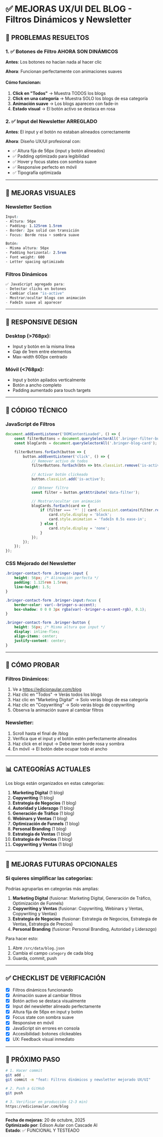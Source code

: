 # ✅ MEJORAS UX/UI DEL BLOG - Filtros Dinámicos y Newsletter

## 🎯 PROBLEMAS RESUELTOS

### 1. ✅ Botones de Filtro AHORA SON DINÁMICOS

**Antes**: Los botones no hacían nada al hacer clic

**Ahora**: Funcionan perfectamente con animaciones suaves

#### Cómo funcionan:
1. **Click en "Todos"** → Muestra TODOS los blogs
2. **Click en una categoría** → Muestra SOLO los blogs de esa categoría
3. **Animación suave** → Los blogs aparecen con fade-in
4. **Estado visual** → El botón activo se destaca en rosa

### 2. ✅ Input del Newsletter ARREGLADO

**Antes**: El input y el botón no estaban alineados correctamente

**Ahora**: Diseño UX/UI profesional con:
- ✅ Altura fija de 56px (input y botón alineados)
- ✅ Padding optimizado para legibilidad
- ✅ Hover y focus states con sombra suave
- ✅ Responsive perfecto en móvil
- ✅ Tipografía optimizada

---

## 🎨 MEJORAS VISUALES

### Newsletter Section

```css
Input:
- Altura: 56px
- Padding: 1.125rem 1.5rem
- Border: 2px solid con transición
- Focus: Borde rosa + sombra suave

Botón:
- Misma altura: 56px
- Padding horizontal: 2.5rem
- Font weight: 600
- Letter spacing optimizado
```

### Filtros Dinámicos

```javascript
✅ JavaScript agregado para:
- Detectar clicks en botones
- Cambiar clase "is-active"
- Mostrar/ocultar blogs con animación
- FadeIn suave al aparecer
```

---

## 📱 RESPONSIVE DESIGN

### Desktop (>768px):
- Input y botón en la misma línea
- Gap de 1rem entre elementos
- Max-width 600px centrado

### Móvil (<768px):
- Input y botón apilados verticalmente
- Botón a ancho completo
- Padding aumentado para touch targets

---

## 🔧 CÓDIGO TÉCNICO

### JavaScript de Filtros

```javascript
document.addEventListener('DOMContentLoaded', () => {
    const filterButtons = document.querySelectorAll('.bringer-filter-button');
    const blogCards = document.querySelectorAll('.bringer-blog-card');

    filterButtons.forEach(button => {
        button.addEventListener('click', () => {
            // Remover activo de todos
            filterButtons.forEach(btn => btn.classList.remove('is-active'));
            
            // Activar botón clickeado
            button.classList.add('is-active');

            // Obtener filtro
            const filter = button.getAttribute('data-filter');

            // Mostrar/ocultar con animación
            blogCards.forEach(card => {
                if (filter === '*' || card.classList.contains(filter.replace('.', ''))) {
                    card.style.display = 'block';
                    card.style.animation = 'fadeIn 0.5s ease-in';
                } else {
                    card.style.display = 'none';
                }
            });
        });
    });
});
```

### CSS Mejorado del Newsletter

```css
.bringer-contact-form .bringer-input {
    height: 56px; /* Alineación perfecta */
    padding: 1.125rem 1.5rem;
    line-height: 1.5;
}

.bringer-contact-form .bringer-input:focus {
    border-color: var(--bringer-s-accent);
    box-shadow: 0 0 0 3px rgba(var(--bringer-s-accent-rgb), 0.1);
}

.bringer-contact-form .bringer-button {
    height: 56px; /* Misma altura que input */
    display: inline-flex;
    align-items: center;
    justify-content: center;
}
```

---

## 🧪 CÓMO PROBAR

### Filtros Dinámicos:

1. Ve a https://edicionaular.com/blog
2. Haz clic en "Todos" → Verás todos los blogs
3. Haz clic en "Marketing Digital" → Solo verás blogs de esa categoría
4. Haz clic en "Copywriting" → Solo verás blogs de copywriting
5. Observa la animación suave al cambiar filtros

### Newsletter:

1. Scroll hasta el final de /blog
2. Verifica que el input y el botón estén perfectamente alineados
3. Haz click en el input → Debe tener borde rosa y sombra
4. En móvil → El botón debe ocupar todo el ancho

---

## 📊 CATEGORÍAS ACTUALES

Los blogs están organizados en estas categorías:

1. **Marketing Digital** (1 blog)
2. **Copywriting** (1 blog)
3. **Estrategia de Negocios** (1 blog)
4. **Autoridad y Liderazgo** (1 blog)
5. **Generación de Tráfico** (1 blog)
6. **Webinars y Ventas** (1 blog)
7. **Optimización de Funnels** (1 blog)
8. **Personal Branding** (1 blog)
9. **Estrategia de Ventas** (1 blog)
10. **Estrategia de Precios** (1 blog)
11. **Copywriting y Ventas** (1 blog)

---

## 🎯 MEJORAS FUTURAS OPCIONALES

### Si quieres simplificar las categorías:

Podrías agruparlas en categorías más amplias:

1. **Marketing Digital** (fusionar: Marketing Digital, Generación de Tráfico, Optimización de Funnels)
2. **Copywriting y Ventas** (fusionar: Copywriting, Webinars y Ventas, Copywriting y Ventas)
3. **Estrategia de Negocios** (fusionar: Estrategia de Negocios, Estrategia de Ventas, Estrategia de Precios)
4. **Personal Branding** (fusionar: Personal Branding, Autoridad y Liderazgo)

Para hacer esto:
1. Abre `/src/data/blog.json`
2. Cambia el campo `category` de cada blog
3. Guarda, commit, push

---

## ✅ CHECKLIST DE VERIFICACIÓN

- [x] Filtros dinámicos funcionando
- [x] Animación suave al cambiar filtros
- [x] Botón activo se destaca visualmente
- [x] Input del newsletter alineado perfectamente
- [x] Altura fija de 56px en input y botón
- [x] Focus state con sombra suave
- [x] Responsive en móvil
- [x] JavaScript sin errores en consola
- [x] Accesibilidad: botones clickeables
- [x] UX: Feedback visual inmediato

---

## 🚀 PRÓXIMO PASO

```bash
# 1. Hacer commit
git add .
git commit -m "feat: Filtros dinámicos y newsletter mejorado UX/UI"

# 2. Push a GitHub
git push

# 3. Verificar en producción (2-3 min)
https://edicionaular.com/blog
```

---

**Fecha de mejoras**: 20 de octubre, 2025  
**Optimizado por**: Edison Aular con Cascade AI  
**Estado**: ✅ FUNCIONAL Y TESTEADO
